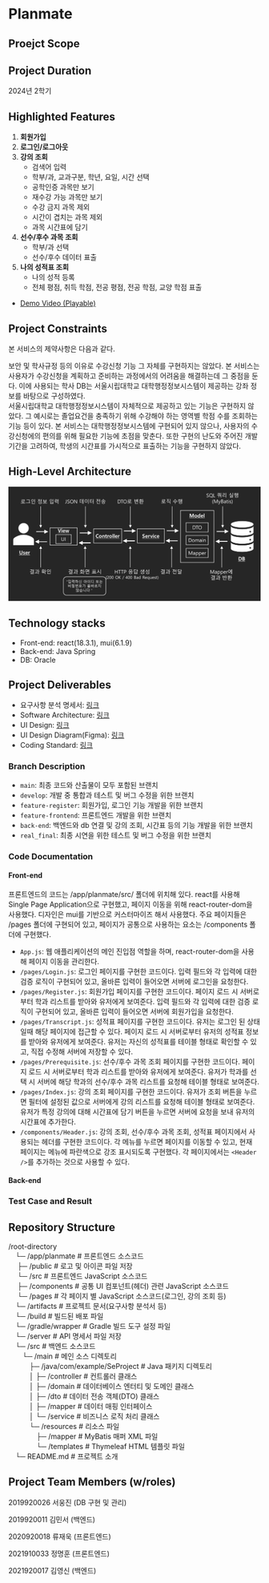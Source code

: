 # Planmate

## Proejct Scope

## Project Duration

2024년 2학기

## Highlighted Features
1. **회원가입**
2. **로그인/로그아웃**
3. **강의 조회**
   - 검색어 입력
   - 학부/과, 교과구분, 학년, 요일, 시간 선택
   - 공학인증 과목만 보기
   - 재수강 가능 과목만 보기
   - 수강 금지 과목 제외
   - 시간이 겹치는 과목 제외
   - 과목 시간표에 담기
4. **선수/후수 과목 조회**
   - 학부/과 선택
   - 선수/후수 데이터 표출
5. **나의 성적표 조회**
   - 나의 성적 등록
   - 전체 평점, 취득 학점, 전공 평점, 전공 학점, 교양 학점 표출
- [Demo Video (Playable)](./artifacts/Demo%20Video.mp4)

## Project Constraints
본 서비스의 제약사항은 다음과 같다.

보안 및 학사규정 등의 이유로 수강신청 기능 그 자체를 구현하지는 않았다. 본 서비스는 사용자가 수강신청을 계획하고 준비하는 과정에서의 어려움을 해결하는데 그 중점을 둔다. 이에 사용되는 학사 DB는 서울시립대학교 대학행정정보시스템이 제공하는 강좌 정보를 바탕으로 구성하였다.   
서울시립대학교 대학행정정보시스템이 자체적으로 제공하고 있는 기능은 구현하지 않았다. 그 예시로는 졸업요건을 충족하기 위해 수강해야 하는 영역별 학점 수를 조회하는 기능 등이 있다. 본 서비스는 대학행정정보시스템에 구현되어 있지 않으나, 사용자의 수강신청에의 편의를 위해 필요한 기능에 초점을 맞춘다. 또한 구현의 난도와 주어진 개발 기간을 고려하여, 학생의 시간표를 가시적으로 표출하는 기능을 구현하지 않았다.

## High-Level Architecture
<!--프로젝트의 주요 아키텍처 설명과 그림을 포함합니다.-->

![Architecture Diagram](./artifacts/HighLevel_Architecture.png)

## Technology stacks

- Front-end: react(18.3.1), mui(6.1.9)
- Back-end: Java Spring
- DB: Oracle

## Project Deliverables

- 요구사항 분석 명세서: [링크](/artifacts/srs-수강신청도우미-v02-최종.docx)
- Software Architecture: [링크](/artifacts/srs-수강신청도우미-UML_Diagrams_Documents.docx)
- UI Design: [링크](/artifacts/srs-수강신청도우미-UI_Design_Document.docx)
- UI Design Diagram(Figma): [링크](/artifacts/수강신청%20도우미%20UI%20Design%20Diagram.fig)
- Coding Standard: [링크](/artifacts/srs-수강신청도우미-Coding%20standard.docx)

### Branch Description

- `main`: 최종 코드와 산출물이 모두 포함된 브랜치
- `develop`: 개발 중 통합과 테스트 및 버그 수정을 위한 브랜치
- `feature-register`: 회원가입, 로그인 기능 개발을 위한 브랜치
- `feature-frontend`: 프론트엔드 개발을 위한 브랜치
- `back-end`: 백엔드와 db 연결 및 강의 조회, 시간표 등의 기능 개발을 위한 브랜치
- `real_final`: 최종 시연을 위한 테스트 및 버그 수정을 위한 브랜치

### Code Documentation

#### Front-end

프론트엔드의 코드는 /app/planmate/src/ 폴더에 위치해 있다. react를 사용해 Single Page Application으로 구현했고, 페이지 이동을 위해 react-router-dom을 사용했다. 디자인은 mui를 기반으로 커스터마이즈 해서 사용했다. 주요 페이지들은 /pages 폴더에 구현되어 있고, 페이지가 공통으로 사용하는 요소는 /components 폴더에 구현했다.

- `App.js`: 웹 애플리케이션의 메인 진입점 역할을 하며, react-router-dom을 사용해 페이지 이동을 관리한다.
- `/pages/Login.js`: 로그인 페이지를 구현한 코드이다. 입력 필드와 각 입력에 대한 검증 로직이 구현되어 있고, 올바른 입력이 들어오면 서버에 로그인을 요청한다.
- `/pages/Register.js`: 회원가입 페이지를 구현한 코드이다. 페이지 로드 시 서버로부터 학과 리스트를 받아와 유저에게 보여준다. 입력 필드와 각 입력에 대한 검증 로직이 구현되어 있고, 올바른 입력이 들어오면 서버에 회원가입을 요청한다.
- `/pages/Transcript.js`: 성적표 페이지를 구현한 코드이다. 유저는 로그인 된 상태일때 해당 페이지에 접근할 수 있다. 페이지 로드 시 서버로부터 유저의 성적표 정보를 받아와 유저에게 보여준다. 유저는 자신의 성적표를 테이블 형태로 확인할 수 있고, 직접 수정해 서버에 저장할 수 있다.
- `/pages/Prerequisite.js`: 선수/후수 과목 조회 페이지를 구현한 코드이다. 페이지 로드 시 서버로부터 학과 리스트를 받아와 유저에게 보여준다. 유저가 학과를 선택 시 서버에 해당 학과의 선수/후수 과목 리스트를 요청해 테이블 형태로 보여준다.
- `/pages/Index.js`: 강의 조회 페이지를 구현한 코드이다. 유저가 조회 버튼을 누르면 필터에 설정된 값으로 서버에게 강의 리스트를 요청해 테이블 형태로 보여준다. 유저가 특정 강의에 대해 시간표에 담기 버튼을 누르면 서버에 요청을 보내 유저의 시간표에 추가한다.
- `/components/Header.js`: 강의 조회, 선수/후수 과목 조회, 성적표 페이지에서 사용되는 헤더를 구현한 코드이다. 각 메뉴를 누르면 페이지를 이동할 수 있고, 현재 페이지는 메뉴에 파란색으로 강조 표시되도록 구현했다. 각 페이지에서는 `<Header />`를 추가하는 것으로 사용할 수 있다.

#### Back-end

### Test Case and Result

## Repository Structure
/root-directory   
　└─ /app/planmate                # 프론트엔드 소스코드   
　   ├─ /public                   # 로고 및 아이콘 파일 저장   
　   └─ /src                      # 프론트엔드 JavaScript 소스코드   
  　    ├─ /components            # 공통 UI 컴포넌트(헤더) 관련 JavaScript 소스코드   
    　  └─ /pages                 # 각 페이지 별 JavaScript 소스코드(로그인, 강의 조회 등)   
　└─ /artifacts                   # 프로젝트 문서(요구사항 분석서 등)   
　└─ /build                       # 빌드된 배포 파일   
　└─ /gradle/wrapper              # Gradle 빌드 도구 설정 파일   
　└─ /server                      # API 명세서 파일 저장   
　└─ /src                         # 백엔드 소스코드   
　　└─ /main                     # 메인 소스 디렉토리   
　　　├─ /java/com/example/SeProject   # Java 패키지 디렉토리   
　　　│  ├─ /controller         # 컨트롤러 클래스   
　　　│  ├─ /domain             # 데이터베이스 엔터티 및 도메인 클래스   
　　　│  ├─ /dto                # 데이터 전송 객체(DTO) 클래스   
　　　│  ├─ /mapper             # 데이터 매핑 인터페이스   
　　　│  └─ /service            # 비즈니스 로직 처리 클래스   
　　　└─ /resources             # 리소스 파일   
　　　　├─ /mapper             # MyBatis 매퍼 XML 파일   
　　　　└─ /templates          # Thymeleaf HTML 템플릿 파일   
　└─ README.md                    # 프로젝트 소개   

## Project Team Members (w/roles)

2019920026 서웅진 (DB 구현 및 관리)

2019920011 김민서 (백엔드)

2020920018 류재욱 (프론트엔드)

2021910033 정명훈 (프론트엔드)

2021920017 김영신 (백엔드)
